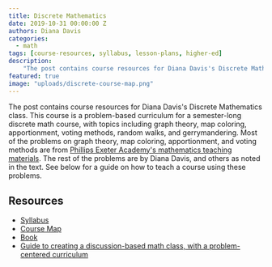 ```yaml
---
title: Discrete Mathematics
date: 2019-10-31 00:00:00 Z
authors: Diana Davis
categories:
  - math
tags: [course-resources, syllabus, lesson-plans, higher-ed]
description:
    "The post contains course resources for Diana Davis's Discrete Mathematics class.  This course is a problem-based curriculum for a semester-long discrete math course, with topics including graph theory, map coloring, apportionment, voting methods, random walks, and gerrymandering.  \nCourse resources include a syllabus, course map, book, and guide to creating/teaching a problem-centered curriculum."
featured: true
image: "uploads/discrete-course-map.png"
---
```


The post contains course resources for Diana Davis's Discrete Mathematics class.  This course is a problem-based curriculum for a semester-long discrete math course, with topics including graph theory, map coloring, apportionment, voting methods, random walks, and gerrymandering. Most of the problems on graph theory, map coloring, apportionment, and voting methods are from [Phillips Exeter Academy's mathematics teaching materials](https://www.exeter.edu/mathproblems). The rest of the problems are by Diana Davis, and others as noted in the text. See below for a guide on how to teach a course using these problems.

## Resources

* [Syllabus]({{site.baseurl}}/uploads/discrete_math/discrete-syllabus.pdf)
* [Course Map]({{site.baseurl}}/uploads/discrete_math/discrete-course-map.pdf)
* [Book]({{site.baseurl}}/uploads/discrete_math/29-problems.pdf)
* [Guide to creating a discussion-based math class, with a problem-centered curriculum]({{site.baseurl}}/uploads/discrete_math/davis-how-to-write-a-pbc.pdf)